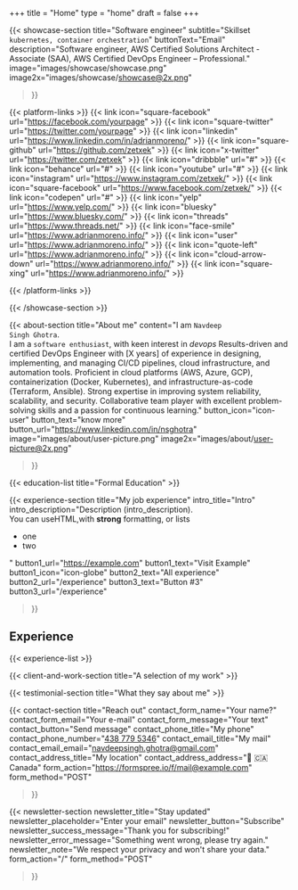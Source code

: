 +++
title =  "Home"
type = "home"
draft = false
+++


{{< showcase-section
    title="Software engineer"
    subtitle="Skillset <code>kubernetes, container orchestration</code>"
    buttonText="Email"
    description="Software engineer, AWS Certified Solutions Architect - Associate (SAA), AWS Certified DevOps Engineer – Professional."
    image="images/showcase/showcase.png"
    image2x="images/showcase/showcase@2x.png"
 >}}

{{< platform-links >}}
    {{< link icon="square-facebook" url="https://facebook.com/yourpage" >}}
    {{< link icon="square-twitter" url="https://twitter.com/yourpage" >}}
    {{< link icon="linkedin" url="https://www.linkedin.com/in/adrianmoreno/" >}}
    {{< link icon="square-github" url="https://github.com/zetxek" >}}
    {{< link icon="x-twitter" url="https://twitter.com/zetxek" >}}
    {{< link icon="dribbble" url="#" >}}
    {{< link icon="behance" url="#" >}}
    {{< link icon="youtube" url="#" >}}
    {{< link icon="instagram" url="https://www.instagram.com/zetxek/" >}}
    {{< link icon="square-facebook" url="https://www.facebook.com/zetxek/" >}}
    {{< link icon="codepen" url="#" >}}
    {{< link icon="yelp" url="https://www.yelp.com/" >}}
    {{< link icon="bluesky" url="https://www.bluesky.com/" >}}
    {{< link icon="threads" url="https://www.threads.net/" >}}
    {{< link icon="face-smile" url="https://www.adrianmoreno.info/" >}}
    {{< link icon="user" url="https://www.adrianmoreno.info/" >}}
    {{< link icon="quote-left" url="https://www.adrianmoreno.info/" >}}
    {{< link icon="cloud-arrow-down" url="https://www.adrianmoreno.info/" >}}
    {{< link icon="square-xing" url="https://www.adrianmoreno.info/" >}}

{{< /platform-links >}}

{{< /showcase-section >}}

{{< about-section
    title="About me"
    content="I am <code>Navdeep Singh Ghotra</code>. <br/>I am a <code>software enthusiast</code>, with keen interest in  <em>devops</em> Results-driven and certified DevOps Engineer with [X years] of experience in designing, implementing, and managing CI/CD pipelines, cloud infrastructure, and automation tools. Proficient in cloud platforms (AWS, Azure, GCP), containerization (Docker, Kubernetes), and infrastructure-as-code (Terraform, Ansible). Strong expertise in improving system reliability, scalability, and security. Collaborative team player with excellent problem-solving skills and a passion for continuous learning."
    button_icon="icon-user"
    button_text="know more"
    button_url="https://www.linkedin.com/in/nsghotra"
    image="images/about/user-picture.png"
    image2x="images/about/user-picture@2x.png"

 >}}

{{< education-list
    title="Formal Education" >}}

{{< experience-section
    title="My job experience"
    intro_title="Intro"
    intro_description="Description (intro_description).<br>You can useHTML,with <strong>strong</strong> formatting, or lists <ul><li>one</li><li>two</li></ul>" 
    button1_url="https://example.com"
    button1_text="Visit Example"
    button1_icon="icon-globe"
    button2_text="All experience"
    button2_url="/experience"
    button3_text="Button #3"
    button3_url="/experience"
>}}

## Experience

{{< experience-list >}}

{{< client-and-work-section
    title="A selection of my work" >}} 

{{< testimonial-section
    title="What they say about me" >}}

{{< contact-section
    title="Reach out" 
    contact_form_name="Your name?"
    contact_form_email="Your e-mail"
    contact_form_message="Your text"
    contact_button="Send message"
    contact_phone_title="My phone"
    contact_phone_number="<a href='tel:+4387795346'>438 779 5346</a>"
    contact_email_title="My mail"
    contact_email_email="navdeepsingh.ghotra@gmail.com"
    contact_address_title="My location"
    contact_address_address="🏴󠁣󠁡󠁱󠁣󠁿 🇨🇦 Canada"
    form_action="https://formspree.io/f/mail@example.com"
    form_method="POST"
>}}

{{< newsletter-section 
    newsletter_title="Stay updated"
    newsletter_placeholder="Enter your email"
    newsletter_button="Subscribe"
    newsletter_success_message="Thank you for subscribing!"
    newsletter_error_message="Something went wrong, please try again."
    newsletter_note="We respect your privacy and won't share your data."
    form_action="/"
    form_method="POST"
>}}

